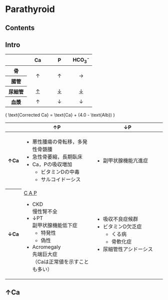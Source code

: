 <!--
Filename:	Parathyroid.md
Project:	/Users/shume/Developer/mnemosyne/docs/MMB/docs/d_Endo
Authors:	shumez <https://github.com/shumez>
Created:	2019-04-03 17:29:51
Modified:	2020-01-14 16:19:50
-----
Copyright (c) 2020 shumez
-->

# Parathyroid

## Contents


## Intro

<table>
	<thead>
		<tr>
			<th width="25%"></th>
			<th width="25%">Ca</th>
			<th width="25%">P</th>
			<th width="25%">HCO<sub>3</sub><sup>-</sup></th>
		</tr>
	</thead>
	<tbody>
		<tr>
			<th>骨</th>
			<td align="center" rowspan="2">&uarr;</td>
			<td align="center" rowspan="2">&uarr;</td>
			<td align="center" rowspan="2">&rarr;</td>
		</tr>
		<tr>
			<th>腸管</th>
		</tr>
		<tr>
			<th>尿細管</th>
			<td align="center"><u>&uarr;</u></td>
			<td align="center"><u>&darr;</u></td>
			<td align="center"><u>&darr;</u></td>
		</tr>
		<tr>
			<th>血漿</th>
			<td align="center">&uarr;</td>
			<td align="center">&darr;</td>
			<td align="center">&darr;</td>
		</tr>
	</tbody>
</table>

\( \text{Corrected Ca} = \text{Ca} + (4.0 - \text{Alb}) \)

<table>
    <thead>
		<tr>
			<th width="10%"></th>
			<th width="45%">&uarr;P</th>
			<th width="45%">&darr;P</th>
		</tr>
	</thead>
	<tbody>
		<tr>
			<th>&uarr;Ca</th>
			<td>
				<ul>
					<li>悪性腫瘍の骨転移，多発性骨髄腫</li>
					<li>急性骨萎縮，長期臥床</li>
					<li>Ca，Pの吸収増加
						<ul>
							<li>ビタミンDの中毒</li>
							<li>サルコイドーシス</li>
						</ul>
					</li>
				</ul>
			</td>
			<td>
				<ul>
					<li>副甲状腺機能亢進症</li>
				</ul>
			</td>
		</tr>
		<tr>
			<th>&darr;Ca</th>
			<td>
				<u>C A P</u>
				<ul>
					<li>CKD<br>
						慢性腎不全</li>
					<li>&darr;PT<br>
						副甲状腺機能低下症
						<ul>
							<li>特発性</li>
							<li>偽性</li>
						</ul>
					</li>
					<li>Acromegaly<br>
						先端巨大症<br>
						（Caは正常値を示すことも多い）</li>
				</ul>
			</td>
			<td>
				<ul>
					<li>吸収不良症候群</li>
					<li>ビタミンD欠乏症
						<ul>
							<li>くる病</li>
							<li>骨軟化症</li>
						</ul>
					</li>
					<li>尿細管性アシドーシス</li>
				</ul>
			</td>
		</tr>
	</tbody>
</table>

<!-- <h6 id='intro-def'>Definition</h6> -->
<!-- <h6 id='intro-eti'>Etiology</h6> -->
<!-- <h6 id='intro-epi'>Epidemiology</h6> -->
<!-- <h6 id='intro-cls'>Classification</h6> -->
<!-- <h6 id='intro-sx'>Sign and Symptom</h6> -->
<!-- <h6 id='intro-cmp'>Complication</h6> -->
<!-- <h6 id='intro-ex'>Examination</h6> -->
<!-- <h6 id='intro-dx'>Diagnosis</h6> -->
<!-- <h6 id='intro-tx'>Treatment</h6> -->
<!-- <h6 id='intro-prg'>Prognosis</h6> -->
<!-- <h6 id='intro-app'>Appendix</h6> -->


## &uarr;Ca

<!-- <h6 id='hrca-def'>Definition</h6> -->
<!-- <h6 id='hrca-eti'>Etiology</h6> -->
<!-- <h6 id='hrca-epi'>Epidemiology</h6> -->
<!-- <h6 id='hrca-cls'>Classification</h6> -->
<!-- <h6 id='hrca-sx'>Sign and Symptom</h6> -->
<!-- <h6 id='hrca-cmp'>Complication</h6> -->
<!-- <h6 id='hrca-ex'>Examination</h6> -->
<!-- <h6 id='hrca-dx'>Diagnosis</h6> -->
<!-- <h6 id='hrca-tx'>Treatment</h6> -->
<!-- <h6 id='hrca-prg'>Prognosis</h6> -->
<!-- <h6 id='hrca-app'>Appendix</h6> -->


##

<!-- ## -->
<!-- <h6 id='-def'>Definition</h6> -->
<!-- <h6 id='-eti'>Etiology</h6> -->
<!-- <h6 id='-epi'>Epidemiology</h6> -->
<!-- <h6 id='-cls'>Classification</h6> -->
<!-- <h6 id='-sx'>Sign and Symptom</h6> -->
<!-- <h6 id='-cmp'>Complication</h6> -->
<!-- <h6 id='-ex'>Examination</h6> -->
<!-- <h6 id='-dx'>Diagnosis</h6> -->
<!-- <h6 id='-tx'>Treatment</h6> -->
<!-- <h6 id='-prg'>Prognosis</h6> -->
<!-- <h6 id='-app'>Appendix</h6> -->

<!-- ref -->


<!-- <style type="text/css">
	img{width: 50%; float: right;}
</style> -->